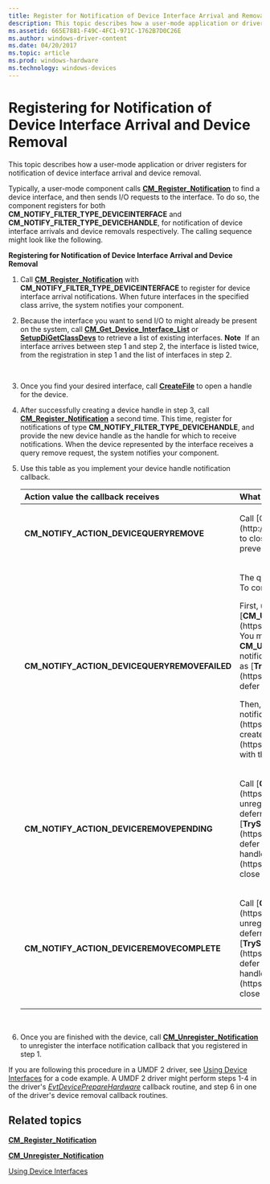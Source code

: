 ```yaml
---
title: Register for Notification of Device Interface Arrival and Removal
description: This topic describes how a user-mode application or driver registers for notification of device interface arrival and device removal.
ms.assetid: 665E7881-F49C-4FC1-971C-1762B7D0C26E
ms.author: windows-driver-content
ms.date: 04/20/2017
ms.topic: article
ms.prod: windows-hardware
ms.technology: windows-devices
---
```


# Registering for Notification of Device Interface Arrival and Device Removal


This topic describes how a user-mode application or driver registers for notification of device interface arrival and device removal.

Typically, a user-mode component calls [**CM\_Register\_Notification**](https://msdn.microsoft.com/library/windows/hardware/hh780224) to find a device interface, and then sends I/O requests to the interface. To do so, the component registers for both **CM\_NOTIFY\_FILTER\_TYPE\_DEVICEINTERFACE** and **CM\_NOTIFY\_FILTER\_TYPE\_DEVICEHANDLE**, for notification of device interface arrivals and device removals respectively. The calling sequence might look like the following.

**Registering for Notification of Device Interface Arrival and Device Removal**

1.  Call [**CM\_Register\_Notification**](https://msdn.microsoft.com/library/windows/hardware/hh780224) with **CM\_NOTIFY\_FILTER\_TYPE\_DEVICEINTERFACE** to register for device interface arrival notifications. When future interfaces in the specified class arrive, the system notifies your component.
2.  Because the interface you want to send I/O to might already be present on the system, call [**CM\_Get\_Device\_Interface\_List**](https://msdn.microsoft.com/library/windows/hardware/ff538463) or [**SetupDiGetClassDevs**](https://msdn.microsoft.com/library/windows/hardware/ff551069) to retrieve a list of existing interfaces.
    **Note**  If an interface arrives between step 1 and step 2, the interface is listed twice, from the registration in step 1 and the list of interfaces in step 2.

     

3.  Once you find your desired interface, call [**CreateFile**](https://msdn.microsoft.com/library/windows/desktop/aa363858) to open a handle for the device.
4.  After successfully creating a device handle in step 3, call [**CM\_Register\_Notification**](https://msdn.microsoft.com/library/windows/hardware/hh780224) a second time. This time, register for notifications of type **CM\_NOTIFY\_FILTER\_TYPE\_DEVICEHANDLE**, and provide the new device handle as the handle for which to receive notifications. When the device represented by the interface receives a query remove request, the system notifies your component.

5.  Use this table as you implement your device handle notification callback.

    <table>
    <colgroup>
    <col width="50%" />
    <col width="50%" />
    </colgroup>
    <thead>
    <tr class="header">
    <th align="left">Action value the callback receives</th>
    <th align="left">What your component should do</th>
    </tr>
    </thead>
    <tbody>
    <tr class="odd">
    <td align="left"><strong>CM_NOTIFY_ACTION_DEVICEQUERYREMOVE</strong></td>
    <td align="left"><p>Call [CloseHandle](http://msdn.microsoft.com/library/windows/desktop/ms724211.aspx) to close the device handle. If you do not do this, your open handle prevents the query remove of this device from succeeding.</p></td>
    </tr>
    <tr class="even">
    <td align="left"><strong>CM_NOTIFY_ACTION_DEVICEQUERYREMOVEFAILED</strong></td>
    <td align="left"><p>The query remove failed, so the device and its interface are still valid. To continue sending I/O to the interface, open a new handle to it.</p>
    <p>First, unregister the notifications for your old handle by calling [<strong>CM_Unregister_Notification</strong>](https://msdn.microsoft.com/library/windows/hardware/hh780228). You must do this from a deferred routine because you cannot call <strong>CM_Unregister_Notification</strong> from a notification callback for the notification handle you are unregistering. You can use methods such as [<strong>TrySubmitThreadpoolCallback</strong>](https://msdn.microsoft.com/library/windows/desktop/ms686862) to defer this processing to another thread.</p>
    <p>Then, either continuing in the deferred routine, or back in your notification callback, call [<strong>CreateFile</strong>](https://msdn.microsoft.com/library/windows/desktop/aa363858) to create a new handle. Then call [<strong>CM_Register_Notification</strong>](https://msdn.microsoft.com/library/windows/hardware/hh780224) with the new handle and <strong>CM_NOTIFY_FILTER_TYPE_DEVICEHANDLE</strong>.</p></td>
    </tr>
    <tr class="odd">
    <td align="left"><strong>CM_NOTIFY_ACTION_DEVICEREMOVEPENDING</strong></td>
    <td align="left"><p>Call [<strong>CM_Unregister_Notification</strong>](https://msdn.microsoft.com/library/windows/hardware/hh780228) to unregister the notifications for your handle. You must do this from a deferred routine. You can use methods such as [<strong>TrySubmitThreadpoolCallback</strong>](https://msdn.microsoft.com/library/windows/desktop/ms686862) to defer this processing to another thread. If you still have an open handle to the device, call [<strong>CloseHandle</strong>](https://msdn.microsoft.com/library/windows/desktop/ms724211) to close the device handle.</p></td>
    </tr>
    <tr class="even">
    <td align="left"><strong>CM_NOTIFY_ACTION_DEVICEREMOVECOMPLETE</strong></td>
    <td align="left"><p>Call [<strong>CM_Unregister_Notification</strong>](https://msdn.microsoft.com/library/windows/hardware/hh780228) to unregister the notifications for your handle. You must do this from a deferred routine. You can use methods such as [<strong>TrySubmitThreadpoolCallback</strong>](https://msdn.microsoft.com/library/windows/desktop/ms686862) to defer this processing to another thread. If you still have an open handle to the device, call [<strong>CloseHandle</strong>](https://msdn.microsoft.com/library/windows/desktop/ms724211) to close the device handle.</p></td>
    </tr>
    </tbody>
    </table>

     

6.  Once you are finished with the device, call [**CM\_Unregister\_Notification**](https://msdn.microsoft.com/library/windows/hardware/hh780228) to unregister the interface notification callback that you registered in step 1.

If you are following this procedure in a UMDF 2 driver, see [Using Device Interfaces](https://msdn.microsoft.com/windows/hardware/drivers/wdf/using-device-interfaces) for a code example. A UMDF 2 driver might perform steps 1-4 in the driver's [*EvtDevicePrepareHardware*](https://msdn.microsoft.com/library/windows/hardware/ff540880) callback routine, and step 6 in one of the driver's device removal callback routines.

## Related topics


[**CM\_Register\_Notification**](https://msdn.microsoft.com/library/windows/hardware/hh780224)

[**CM\_Unregister\_Notification**](https://msdn.microsoft.com/library/windows/hardware/hh780228)

[Using Device Interfaces](https://msdn.microsoft.com/library/windows/hardware/ff545432)

 

 






